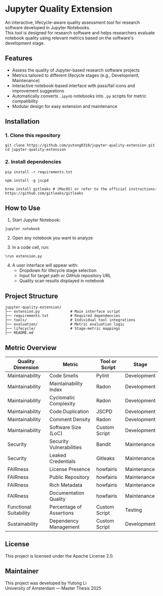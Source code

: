 # Jupyter Quality Extension

An interactive, lifecycle-aware quality assessment tool for research software developed in Jupyter Notebooks.  
This tool is designed for research software and helps researchers evaluate notebook quality using relevant metrics based on the software's development stage.

## Features

- Assess the quality of Jupyter-based research software projects
- Metrics tailored to different lifecycle stages (e.g., Development, Maintenance)
- Interactive notebook-based interface with pass/fail icons and improvement suggestions
- Automatically converts `.ipynb` notebooks into `.py` scripts for metric compatibility
- Modular design for easy extension and maintenance

## Installation

### 1. Clone this repository

```
git clone https://github.com/yutong0310/jupyter-quality-extension.git
cd jupyter-quality-extension
```

### 2. Install dependencies

```
pip install -r requirements.txt
```
```
npm install -g jscpd
```
```
brew install gitleaks # (MacOS) or refer to the official instructions: https://github.com/gitleaks/gitleaks
```

## How to Use

1. Start Jupyter Notebook:

```
jupyter notebook
```

2. Open any notebook you want to analyze 

3. In a code cell, run:

```python
%run extension.py
```

4. A user interface will appear with:
   - Dropdown for lifecycle stage selection
   - Input for target path or GitHub repository URL
   - Quality scan results displayed in notebook

## Project Structure

```
jupyter-quality-extension/
├── extension.py              # Main interface script
├── requirements.txt          # Required dependencies
├── tools/                    # Individual tool integrations
├── evaluation/               # Metric evaluation logic
├── lifecycle/                # Stage-metric mappings
├── README.md
```

## Metric Overview

| Quality Dimension       | Metric                        | Tool or Script     | Stage        |
|-------------------------|-------------------------------|--------------------|--------------|
| Maintainability         | Code Smells                   | Pylint             | Development  |
| Maintainability         | Maintainability Index         | Radon              | Development  |
| Maintainability         | Cyclomatic Complexity         | Radon              | Development  |
| Maintainability         | Code Duplication              | JSCPD              | Development  |
| Maintainability         | Comment Density               | Radon              | Development  |
| Maintainability         | Software Size (LoC)           | Custom Script      | Development  |
| Security                | Security Vulnerabilities      | Bandit             | Maintenance  |
| Security                | Leaked Credentials            | Gitleaks           | Maintenance  |
| FAIRness                | License Presence              | howfairis          | Maintenance  |
| FAIRness                | Public Repository             | howfairis          | Maintenance  |
| FAIRness                | Rich Metadata                 | howfairis          | Maintenance  |
| FAIRness                | Documentation Quality         | howfairis          | Maintenance  |
| Functional Suitability  | Percentage of Assertions      | Custom Script      | Testing      |
| Sustainability          | Dependency Management         | Custom Script      | Development  |


## License

This project is licensed under the Apache License 2.0.  

## Maintainer

This project was developed by Yutong Li  
University of Amsterdam — Master Thesis 2025
